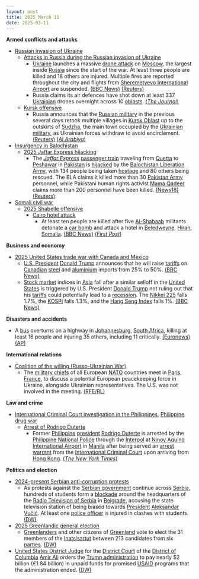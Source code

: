 ```yaml
---
layout: post
title: 2025 March 11
date: 2025-03-11
---
```



**Armed conflicts and attacks**

* [Russian invasion of Ukraine](https://en.wikipedia.org/wiki/Russian_invasion_of_Ukraine "Russian invasion of Ukraine")
  + [Attacks in Russia during the Russian invasion of Ukraine](https://en.wikipedia.org/wiki/Attacks_in_Russia_during_the_Russian_invasion_of_Ukraine "Attacks in Russia during the Russian invasion of Ukraine")
    - [Ukraine](https://en.wikipedia.org/wiki/Ukraine "Ukraine") launches a massive [drone attack](https://en.wikipedia.org/wiki/Drone_warfare "Drone warfare") on [Moscow](https://en.wikipedia.org/wiki/Moscow "Moscow"), the largest inside [Russia](https://en.wikipedia.org/wiki/Russia "Russia") since the start of the war. At least three people are killed and 18 others are injured. Multiple fires are reported throughout the city and flights from [Sheremetyevo International Airport](https://en.wikipedia.org/wiki/Sheremetyevo_International_Airport "Sheremetyevo International Airport") are suspended. [(BBC News)](https://www.bbc.co.uk/news/live/c51ypekv9xwt) [(Reuters)](https://www.reuters.com/world/europe/ukraine-launches-drone-attacks-targeting-moscow-russia-says-2025-03-11/)
    - Russia claims its air defences have shot down at least 337 [Ukrainian](https://en.wikipedia.org/wiki/Armed_Forces_of_Ukraine "Armed Forces of Ukraine") drones overnight across 10 [oblasts](https://en.wikipedia.org/wiki/Oblasts_of_Russia "Oblasts of Russia"). [(*The Journal*)](https://www.thejournal.ie/moscow-drone-attack-us-ukraine-talks-saudi-arabia-6645484-Mar2025/)
  + [Kursk offensive](https://en.wikipedia.org/wiki/Kursk_offensive_%282024%E2%80%93present%29 "Kursk offensive (2024–present)")
    - Russia announces that the [Russian military](https://en.wikipedia.org/wiki/Russian_Armed_Forces "Russian Armed Forces") in the previous several days retook multiple villages in [Kursk Oblast](https://en.wikipedia.org/wiki/Kursk_Oblast "Kursk Oblast") up to the outskirts of [Sudzha](https://en.wikipedia.org/wiki/Sudzha "Sudzha"), the main town occupied by the [Ukrainian military](https://en.wikipedia.org/wiki/Armed_Forces_of_Ukraine "Armed Forces of Ukraine"), as Ukrainian forces withdraw to avoid encirclement. [(Reuters)](https://www.reuters.com/world/europe/russia-says-it-makes-100-square-kilometre-advance-kursk-region-2025-03-11/) [(*Al Arabiya*)](https://english.alarabiya.net/News/world/2025/03/11/russia-says-it-makes-big-new-advance-in-its-kursk-region-against-ukrainian-troops-)
* [Insurgency in Balochistan](https://en.wikipedia.org/wiki/Insurgency_in_Balochistan "Insurgency in Balochistan")
  + [2025 Jaffar Express hijacking](https://en.wikipedia.org/wiki/2025_Jaffar_Express_hijacking "2025 Jaffar Express hijacking")
    - The *[Jaffar Express](https://en.wikipedia.org/wiki/Jaffar_Express "Jaffar Express")* [passenger train](https://en.wikipedia.org/wiki/Passenger_train "Passenger train") traveling from [Quetta](https://en.wikipedia.org/wiki/Quetta "Quetta") to [Peshawar](https://en.wikipedia.org/wiki/Peshawar "Peshawar") in [Pakistan](https://en.wikipedia.org/wiki/Pakistan "Pakistan") is [hijacked](https://en.wikipedia.org/wiki/Carjacking "Carjacking") by the [Balochistan Liberation Army](https://en.wikipedia.org/wiki/Balochistan_Liberation_Army "Balochistan Liberation Army"), with 134 people being taken [hostage](https://en.wikipedia.org/wiki/Hostage "Hostage") and 80 others being rescued. The BLA claims it killed more than 30 [Pakistan Army](https://en.wikipedia.org/wiki/Pakistan_Army "Pakistan Army") personnel, while Pakistani human rights activist [Mama Qadeer](https://en.wikipedia.org/wiki/Mama_Qadeer "Mama Qadeer") claims more than 200 personnel have been killed. [(News18)](https://www.news18.com/world/pakistan-train-hijack-live-updates-balochistan-militant-attack-jaffar-express-bla-rescue-operation-liveblog-9257922.html) [(Reuters)](https://www.reuters.com/world/asia-pacific/firing-passenger-train-pakistan-tv-channels-report-2025-03-11/)
* [Somali civil war](https://en.wikipedia.org/wiki/Somali_civil_war_%282009%E2%80%93present%29 "Somali civil war (2009–present)")
  + [2025 Shabelle offensive](https://en.wikipedia.org/wiki/2025_Shabelle_offensive "2025 Shabelle offensive")
    - [Cairo hotel attack](https://en.wikipedia.org/wiki/Cairo_hotel_attack "Cairo hotel attack")
      * At least ten people are killed after five [Al-Shabaab](https://en.wikipedia.org/wiki/Al-Shabaab_%28militant_group%29 "Al-Shabaab (militant group)") militants detonate a [car bomb](https://en.wikipedia.org/wiki/Car_bomb "Car bomb") and attack a hotel in [Beledweyne](https://en.wikipedia.org/wiki/Beledweyne "Beledweyne"), [Hiran](https://en.wikipedia.org/wiki/Hiran%2C_Somalia "Hiran, Somalia"), [Somalia](https://en.wikipedia.org/wiki/Somalia "Somalia"). [(BBC News)](https://www.bbc.com/news/articles/cx2gdjd57lro) [(*First Post*)](https://www.firstpost.com/world/at-least-six-killed-in-militant-attack-on-hotel-in-somalias-beledweyne-13870769.html/amp)

**Business and economy**

* [2025 United States trade war with Canada and Mexico](https://en.wikipedia.org/wiki/2025_United_States_trade_war_with_Canada_and_Mexico "2025 United States trade war with Canada and Mexico")
  + [U.S. President](https://en.wikipedia.org/wiki/President_of_the_United_States "President of the United States") [Donald Trump](https://en.wikipedia.org/wiki/Donald_Trump "Donald Trump") announces that he will raise [tariffs](https://en.wikipedia.org/wiki/Tariff "Tariff") on [Canadian](https://en.wikipedia.org/wiki/Canada "Canada") [steel](https://en.wikipedia.org/wiki/Steel "Steel") and [aluminium](https://en.wikipedia.org/wiki/Aluminium "Aluminium") imports from 25% to 50%. [(BBC News)](https://www.bbc.co.uk/news/live/cly412xwz44t)
  + [Stock market](https://en.wikipedia.org/wiki/Stock_market "Stock market") indices in [Asia](https://en.wikipedia.org/wiki/Asia "Asia") fall after a similar selloff in the [United States](https://en.wikipedia.org/wiki/United_States "United States") is triggered by U.S. President [Donald Trump](https://en.wikipedia.org/wiki/Donald_Trump "Donald Trump") not ruling out that his [tariffs](https://en.wikipedia.org/wiki/Second_Trump_tariffs "Second Trump tariffs") could potentially lead to a [recession](https://en.wikipedia.org/wiki/Recession "Recession"). The [Nikkei 225](https://en.wikipedia.org/wiki/Nikkei_225 "Nikkei 225") falls 1.7%, the [KOSPI](https://en.wikipedia.org/wiki/KOSPI "KOSPI") falls 1.3%, and the [Hang Seng Index](https://en.wikipedia.org/wiki/Hang_Seng_Index "Hang Seng Index") falls 1%. [(BBC News)](https://www.bbc.com/news/articles/c4gdwgjkk1no)

**Disasters and accidents**

* A [bus](https://en.wikipedia.org/wiki/Bus "Bus") overturns on a highway in [Johannesburg](https://en.wikipedia.org/wiki/Johannesburg "Johannesburg"), [South Africa](https://en.wikipedia.org/wiki/South_Africa "South Africa"), killing at least 16 people and injuring 35 others, including 11 critically. [(Euronews)](https://www.euronews.com/2025/03/11/at-least-16-dead-after-bus-crashes-on-motorway-in-south-africa) [(AP)](https://apnews.com/article/south-africa-accident-bus-ab11ca5ea8a08b3d4b844e7318ab9d17)

**International relations**

* [Coalition of the willing (Russo-Ukrainian War)](https://en.wikipedia.org/wiki/Coalition_of_the_willing_%28Russo-Ukrainian_War%29 "Coalition of the willing (Russo-Ukrainian War)")
  + The [military chiefs](https://en.wikipedia.org/wiki/Chief_of_defence "Chief of defence") of all European [NATO](https://en.wikipedia.org/wiki/NATO "NATO") countries meet in [Paris](https://en.wikipedia.org/wiki/Paris "Paris"), [France](https://en.wikipedia.org/wiki/France "France"), to discuss a potential European peacekeeping force in Ukraine, alongside Ukrainian representatives. The U.S. was not involved in the meeting. [(RFE/RL)](https://www.rferl.org/a/nato-europe-peacekeeping-mission-ukraine-paris-meeting/33344276.html)

**Law and crime**

* [International Criminal Court investigation in the Philippines](https://en.wikipedia.org/wiki/International_Criminal_Court_investigation_in_the_Philippines "International Criminal Court investigation in the Philippines"), [Philippine drug war](https://en.wikipedia.org/wiki/Philippine_drug_war "Philippine drug war")
  + [Arrest of Rodrigo Duterte](https://en.wikipedia.org/wiki/Arrest_of_Rodrigo_Duterte "Arrest of Rodrigo Duterte")
    - Former [Philippine](https://en.wikipedia.org/wiki/Philippines "Philippines") [president](https://en.wikipedia.org/wiki/President_of_the_Philippines "President of the Philippines") [Rodrigo Duterte](https://en.wikipedia.org/wiki/Rodrigo_Duterte "Rodrigo Duterte") is arrested by the [Philippine National Police](https://en.wikipedia.org/wiki/Philippine_National_Police "Philippine National Police") through the [Interpol](https://en.wikipedia.org/wiki/Interpol "Interpol") at [Ninoy Aquino International Airport](https://en.wikipedia.org/wiki/Ninoy_Aquino_International_Airport "Ninoy Aquino International Airport") in [Manila](https://en.wikipedia.org/wiki/Manila "Manila") after being served an [arrest warrant](https://en.wikipedia.org/wiki/Arrest_warrant "Arrest warrant") from the [International Criminal Court](https://en.wikipedia.org/wiki/International_Criminal_Court "International Criminal Court") upon arriving from [Hong Kong](https://en.wikipedia.org/wiki/Hong_Kong "Hong Kong"). [(*The New York Times*)](https://www.nytimes.com/2025/03/10/world/asia/icc-philippines-rodrigo-duterte.html)

**Politics and election**

* [2024–present Serbian anti-corruption protests](https://en.wikipedia.org/wiki/2024%E2%80%93present_Serbian_anti-corruption_protests "2024–present Serbian anti-corruption protests")
  + As protests against the [Serbian government](https://en.wikipedia.org/wiki/Serbian_government "Serbian government") continue across [Serbia](https://en.wikipedia.org/wiki/Serbia "Serbia"), hundreds of students form a [blockade](https://en.wikipedia.org/wiki/Blockade "Blockade") around the headquarters of the [Radio Television of Serbia](https://en.wikipedia.org/wiki/Radio_Television_of_Serbia "Radio Television of Serbia") in [Belgrade](https://en.wikipedia.org/wiki/Belgrade "Belgrade"), accusing the state television station of being biased towards [President](https://en.wikipedia.org/wiki/President_of_Serbia "President of Serbia") [Aleksandar Vučić](https://en.wikipedia.org/wiki/Aleksandar_Vu%C4%8Di%C4%87 "Aleksandar Vučić"). At least one [police officer](https://en.wikipedia.org/wiki/Police_of_Serbia "Police of Serbia") is injured in clashes with students. [(DW)](https://www.dw.com/en/serbia-student-protesters-block-public-tv-station/a-71885864)
* [2025 Greenlandic general election](https://en.wikipedia.org/wiki/2025_Greenlandic_general_election "2025 Greenlandic general election")
  + [Greenlanders](https://en.wikipedia.org/wiki/Greenlanders "Greenlanders") and other citizens of [Greenland](https://en.wikipedia.org/wiki/Greenland "Greenland") vote to elect the 31 members of the [Inatsisartut](https://en.wikipedia.org/wiki/Inatsisartut "Inatsisartut") between 213 candidates from six [parties](https://en.wikipedia.org/wiki/List_of_political_parties_in_Greenland "List of political parties in Greenland"). [(DW)](https://www.dw.com/en/greenland-polls-open-in-parliamentary-election/a-71884152)
* [United States District Judge](https://en.wikipedia.org/wiki/United_States_federal_judge "United States federal judge") for the [District Court](https://en.wikipedia.org/wiki/United_States_District_Court_for_the_District_of_Columbia "United States District Court for the District of Columbia") of the [District of Columbia](https://en.wikipedia.org/wiki/District_of_Columbia "District of Columbia") [Amir Ali](https://en.wikipedia.org/wiki/Amir_Ali_%28judge%29 "Amir Ali (judge)") orders the [Trump administration](https://en.wikipedia.org/wiki/Second_Trump_presidency "Second Trump presidency") to pay nearly $2 billion (€1.84 billion) in unpaid funds for promised [USAID](https://en.wikipedia.org/wiki/USAID "USAID") programs that the administration ended. [(DW)](https://www.dw.com/en/trump-administration-ordered-to-pay-2-billion-in-foreign-aid/a-71883180)
